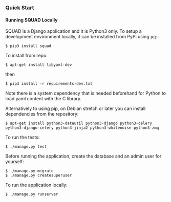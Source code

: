 ### Quick Start

#### Running SQUAD Locally

SQUAD is a Django application and it is Python3 only. To setup a development environment locally, it can be installed from PyPi using `pip`:

```
$ pip3 install squad
```

To install from repo:

```
$ apt-get install libyaml-dev
```

then

```
$ pip3 install -r requirements-dev.txt
```

Note there is a system dependency that is needed beforehand for Python to load yaml content with the C library.

Alternatively to using pip, on Debian stretch or later you can install dependencies from the repository:

```
$ apt-get install python3-dateutil python3-django python3-celery python3-django-celery python3-jinja2 python3-whitenoise python3-zmq
```

To run the tests:

```
$ ./manage.py test
```

Before running the application, create the database and an admin user for yourself:

```
$ ./manage.py migrate
$ ./manage.py createsuperuser
```

To run the application locally:

```
$ ./manage.py runserver
```
